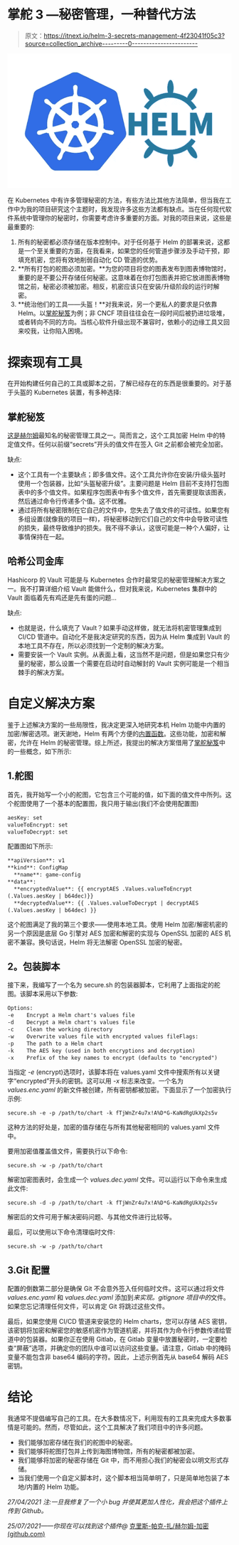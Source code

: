 # 掌舵 3 —秘密管理，一种替代方法

> 原文：<https://itnext.io/helm-3-secrets-management-4f23041f05c3?source=collection_archive---------0----------------------->

![](img/dcda151be4d4c287372b82b3010ad989.png)

在 Kubernetes 中有许多管理秘密的方法，有些方法比其他方法简单，但当我在工作中为我的项目研究这个主题时，我发现许多这些方法都有缺点。当在任何现代软件系统中管理你的秘密时，你需要考虑许多重要的方面。对我的项目来说，这些是最重要的:

1.  所有的秘密都必须存储在版本控制中。对于任何基于 Helm 的部署来说，这都是一个至关重要的方面，在我看来，如果您的任何管道步骤涉及手动干预，即填充机密，您将有效地削弱自动化 CD 管道的优势。
2.  **所有打包的舵图必须加密。**为您的项目将您的图表发布到图表博物馆时，重要的是不要公开存储任何秘密。这意味着在你打包图表并把它放进图表博物馆之前，秘密必须被加密。相反，机密应该只在安装/升级阶段的运行时解密。
3.  **统治他们的工具——头盔！**对我来说，另一个更私人的要求是只依靠 Helm。以[掌舵秘笈](https://github.com/jkroepke/helm-secrets)为例；非 CNCF 项目往往会在一段时间后被扔进垃圾堆，或者转向不同的方向。当核心软件升级出现不兼容时，依赖小的边缘工具又回来咬我，让你陷入困境。

# 探索现有工具

在开始构建任何自己的工具或脚本之前，了解已经存在的东西是很重要的。对于基于头盔的 Kubernetes 装置，有多种选择:

## **掌舵秘笈**

[这是赫尔姆](https://github.com/jkroepke/helm-secrets)最知名的秘密管理工具之一。简而言之，这个工具加密 Helm 中的特定值文件。任何以前缀“secrets”开头的值文件在签入 Git 之前都会被完全加密。

缺点:

*   这个工具有一个主要缺点；即多值文件。这个工具允许你在安装/升级头盔时使用一个包装器，比如“头盔秘密升级”。主要问题是 Helm 目前不支持打包图表中的多个值文件。如果程序包图表中有多个值文件，首先需要提取该图表，然后通过命令行传递多个值。这不优雅。
*   通过将所有秘密限制在它自己的文件中，您失去了值文件的可读性。如果您有多组设置(就像我的项目一样)，将秘密移动到它们自己的文件中会导致可读性的损失，最终导致维护的损失。我不得不承认，这很可能是一种个人偏好，让事情保持在一起。

## 哈希公司金库

Hashicorp 的 Vault 可能是与 Kubernetes 合作时最常见的秘密管理解决方案之一。我不打算详细介绍 Vault 能做什么，但对我来说，Kubernetes 集群中的 Vault 面临着先有鸡还是先有蛋的问题…

缺点:

*   也就是说，什么填充了 Vault？如果手动这样做，就无法将机密管理集成到 CI/CD 管道中。自动化不是我决定研究的东西，因为从 Helm 集成到 Vault 的本地工具不存在，所以必须找到一个定制的解决方案。
*   需要安装一个 Vault 实例。从表面上看，这当然不是问题，但是如果您只有少量的秘密，那么设置一个需要在启动时自动解封的 Vault 实例可能是一个相当棘手的解决方案。

# 自定义解决方案

鉴于上述解决方案的一些局限性，我决定更深入地研究本机 Helm 功能中内置的加密/解密选项。谢天谢地，Helm 有两个方便的[内置函数](https://helm.sh/docs/chart_template_guide/function_list/#cryptographic-and-security-functions)。这些功能，加密和解密，允许在 Helm 的秘密管理。综上所述，我提出的解决方案借用了[掌舵秘笈](https://github.com/jkroepke/helm-secrets)中的一些概念，如下所示:

## 1.舵图

首先，我开始写一个小的舵图，它包含三个可能的值，如下面的值文件中所列。这个舵图使用了一个基本的配置图，我只用于输出(我们不会使用配置图)

```
aesKey: set
valueToEncrypt: set
valueToDecrypt: set
```

配置图如下所示:

```
**apiVersion**: v1
**kind**: ConfigMap
  **name**: game-config
**data**:
  **encryptedValue**: {{ encryptAES .Values.valueToEncrypt (.Values.aesKey | b64dec)}}
  **decryptedValue**: {{ .Values.valueToDecrypt | decryptAES (.Values.aesKey | b64dec) }}
```

这个舵图满足了我的第三个要求——使用本地工具。使用 Helm 加密/解密机密的另一个原因是底层 Go 引擎对 AES 加密和解密的实现与 OpenSSL 加密的 AES 机密不兼容。换句话说，Helm 将无法解密 OpenSSL 加密的秘密。

## **2。包装脚本**

接下来，我编写了一个名为 secure.sh 的包装器脚本，它利用了上面指定的舵图。该脚本采用以下参数:

```
Options:
-e    Encrypt a Helm chart's values file
-d    Decrypt a Helm chart's values file
-c    Clean the working directory
-w    Overwrite values file with encrypted values fileFlags:
-p    The path to a Helm chart
-k    The AES key (used in both encryptions and decryption)
-x    Prefix of the key names to encrypt (defaults to "encrypted")
```

当指定 *-e* (encrypt)选项时，该脚本将在 values.yaml 文件中搜索所有以关键字“encrypted”开头的密钥。这可以用 *-x* 标志来改变。一个名为 *values.enc.yaml* 的新文件被创建，所有密钥都被加密。下面显示了一个加密执行示例:

```
secure.sh -e -p /path/to/chart -k fTjWnZr4u7x!A%D*G-KaNdRgUkXp2s5v
```

这种方法的好处是，加密的值存储在与所有其他秘密相同的 values.yaml 文件中。

要用加密值覆盖值文件，需要执行以下命令:

```
secure.sh -w -p /path/to/chart
```

解密加密图表时，会生成一个 *values.dec.yaml* 文件。可以运行以下命令来生成此文件:

```
secure.sh -d -p /path/to/chart -k fTjWnZr4u7x!A%D*G-KaNdRgUkXp2s5v
```

解密后的文件可用于解决密码问题、与其他文件进行比较等。

最后，可以使用以下命令清理临时文件:

```
secure.sh -w -p /path/to/chart
```

## 3.Git 配置

配置的倒数第二部分是确保 Git 不会意外签入任何临时文件。这可以通过将文件 *values.enc.yaml* 和 *values.dec.yaml* 添加到*来实现。gitignore 项目中的*文件。如果您忘记清理任何文件，可以肯定 Git 将跳过这些文件。

最后，如果您使用 CI/CD 管道来安装您的 Helm charts，您可以存储 AES 密钥，该密钥将加密和解密您的敏感机密作为管道机密，并将其作为命令行参数传递给管道中的包装器。如果你正在使用 Gitlab，在 Gitlab 变量中放置秘密时，一定要检查“屏蔽”选项，并确定你的团队中谁可以访问这些变量。请注意，Gitlab 中的掩码变量不能包含非 base64 编码的字符。因此，上述示例首先从 base64 解码 AES 密钥。

# 结论

我通常不提倡编写自己的工具。在大多数情况下，利用现有的工具来完成大多数事情是可能的。然而，尽管如此，这个工具解决了我们项目中的许多问题。

*   我们能够加密存储在我们的舵图中的秘密。
*   我们能够将舵图打包并上传到海图博物馆，所有的秘密都被加密。
*   我们能够将加密的秘密存储在 Git 中，而不用担心我们的秘密会以明文形式存储。
*   当我们使用一个自定义脚本时，这个脚本相当简单明了，只是简单地包装了本地/内置的 Helm 功能。

*27/04/2021 注:一旦我修复了一个小 bug 并使其更加人性化，我会把这个插件上传到 Github。*

*25/07/2021——你现在可以找到这个插件@* [克里斯-帕克-扎/赫尔姆-加密(github.com)](https://github.com/chris-parker-za/helm-encryption)